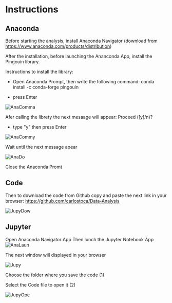 # Instructions


## Anaconda
Before starting the analysis, install Anaconda Navigator (download from https://www.anaconda.com/products/distribution)


After the installation, before launching the Ananconda App, install the Pingouin library.

Instructions to install the library:

- Open Anaconda Prompt, then write the following command: conda install -c conda-forge pingouin
+ press Enter


![AnaComma](https://user-images.githubusercontent.com/32276202/202887533-e9e4e22b-1afc-4647-ad56-b37b8892b3d9.png)

Afer calling the librety the next mesaage will appear: Proceed ([y]/n)? 

- type "y" then press Enter

![AnaCommy](https://user-images.githubusercontent.com/32276202/202899825-7b3c308a-4ab4-45a8-bd89-8204131b5b65.png)

Wait until the next message apear

![AnaDo](https://user-images.githubusercontent.com/32276202/202900111-4d67213b-09d7-4280-b02a-c26d6b59bc19.png)

Close the Anaconda Promt 

## Code

Then to download the code from Github copy and paste the next link in your browser: https://github.com/carlostoca/Data-Analysis

![JupyDow](https://user-images.githubusercontent.com/32276202/202901109-494cd65d-6449-4077-9c61-abf85dd6bee4.png)


## Jupyter
Open Anaconda Navigator App
Then lunch the Jupyter Notebook App
![AnaLaun](https://user-images.githubusercontent.com/32276202/202889087-dad20d1c-7116-4ac2-9ebc-839b8c53cbdb.png)

The next window will displayed in your browser

![Jupy](https://user-images.githubusercontent.com/32276202/202901855-af16ebb8-151f-4912-bab6-c39f7584dfc0.jpg)

Choose the folder where you save the code (1)

Select the Code file to open it (2)

![JupyOpe](https://user-images.githubusercontent.com/32276202/202902341-fd6eb4de-e11b-4252-adc2-d6a71c4e0cf5.png)




